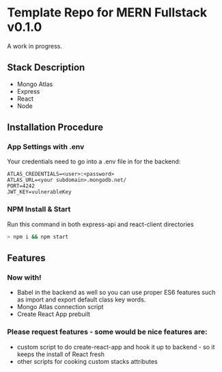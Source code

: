 # Template Repo for MERN Fullstack v0.1.0
A work in progress.
## Stack Description
- Mongo Atlas
- Express
- React
- Node
## Installation Procedure
### App Settings with .env
Your credentials need to go into a .env file in for the backend:
```
ATLAS_CREDENTIALS=<user>:<password>
ATLAS_URL=<your subdomain>.mongodb.net/
PORT=4242
JWT_KEY=vulnerableKey
```
### NPM Install & Start
Run this command in both express-api and react-client directories
```bash
> npm i && npm start
```
## Features
### Now with!
- Babel in the backend as well so you can use proper ES6 features such as import and export default class key words.
- Mongo Atlas connection script
- Create React App prebuilt
### Please request features - some would be nice features are:
- custom script to do create-react-app and hook it up to backend - so it keeps the install of React fresh
- other scripts for cooking custom stacks attributes
